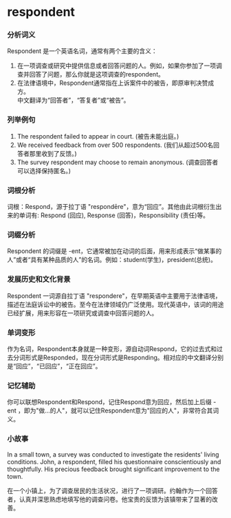 # respondent

### 分析词义

  

Respondent 是一个英语名词，通常有两个主要的含义：

  

1.  在一项调查或研究中提供信息或者回答问题的人。例如，如果你参加了一项调查并回答了问题，那么你就是这项调查的respondent。
2.  在法律语境中，Respondent通常指在上诉案件中的被告，即原审判决赞成方。  
    中文翻译为“回答者”，“答复者”或“被告”。

  

### 列举例句

  

1.  The respondent failed to appear in court. (被告未能出庭。)
2.  We received feedback from over 500 respondents. (我们从超过500名回答者那里收到了反馈。)
3.  The survey respondent may choose to remain anonymous. (调查回答者可以选择保持匿名。)

  

### 词根分析

  

词根：Respond，源于拉丁语 "respondēre"，意为“回应”。其他由此词根衍生出来的单词有: Respond (回应), Response (回答)，Responsibility (责任)等。

  

### 词缀分析

  

Respondent 的词缀是 -ent，它通常被加在动词的后面，用来形成表示“做某事的人”或者“具有某种品质的人”的名词。例如：student(学生)，president(总统)。

  

### 发展历史和文化背景

  

Respondent 一词源自拉丁语 "respondere"，在早期英语中主要用于法律语境，描述在法庭诉讼中的被告。至今在法律领域仍广泛使用。现代英语中，该词的用途已经扩展，用来形容在一项研究或调查中回答问题的人。

  

### 单词变形

  

作为名词，Respondent本身就是一种变形，源自动词Respond，它的过去式和过去分词形式是Responded，现在分词形式是Responding。相对应的中文翻译分别是“回应”，“已回应”，“正在回应”。

  

### 记忆辅助

  

你可以联想Respondent和Respond，记住Respond意为回应，然后加上后缀 -ent ，即为"做...的人"，就可以记住Respondent意为"回应的人"，非常符合其词义。

  

### 小故事

  

In a small town, a survey was conducted to investigate the residents' living conditions. John, a respondent, filled his questionnaire conscientiously and thoughtfully. His precious feedback brought significant improvement to the town.

  

在一个小镇上，为了调查居民的生活状况，进行了一项调研。约翰作为一个回答者，认真并深思熟虑地填写他的调查问卷。他宝贵的反馈为该镇带来了显著的改善。
